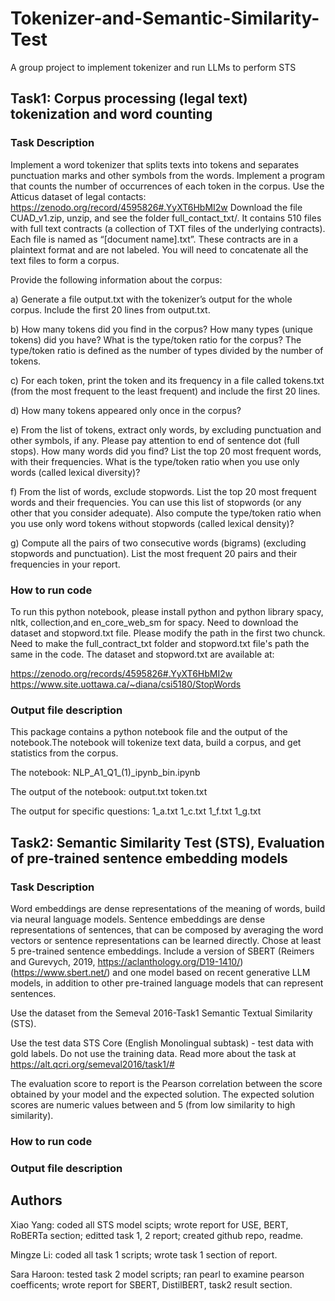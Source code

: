 # Tokenizer-and-Semantic-Similarity-Test
A group project to implement tokenizer and run LLMs to perform STS

## Task1: Corpus processing (legal text) tokenization and word counting

### Task Description

Implement a word tokenizer that splits texts into tokens and separates punctuation marks and other symbols from the words. Implement a program that counts the number of occurrences of each token in the corpus. Use the Atticus dataset of legal contacts: https://zenodo.org/record/4595826#.YyXT6HbMI2w
Download the file CUAD_v1.zip, unzip, and see the folder full_contact_txt/. It contains 510 files with full text contracts (a collection of TXT files of the underlying contracts). Each file is named as “[document name].txt”. These contracts are in a plaintext format and are not labeled. You will need to concatenate all the text files to form a corpus.

Provide the following information about the corpus:

a) Generate a file output.txt with the tokenizer’s output for the whole corpus. Include the first 20 lines from output.txt. <br />

b) How many tokens did you find in the corpus? How many types (unique tokens) did you have? What is the type/token ratio for the corpus? The type/token ratio is defined as the number of types divided by the number of tokens. <br />

c) For each token, print the token and its frequency in a file called tokens.txt (from the most frequent to the least frequent) and include the first 20 lines. <br />

d) How many tokens appeared only once in the corpus? <br />

e) From the list of tokens, extract only words, by excluding punctuation and other symbols, if any. Please pay attention to end of sentence dot (full stops). How many words did you find? List the top 20 most frequent words, with their frequencies. What is the type/token ratio when you use only words (called lexical diversity)? <br />

f) From the list of words, exclude stopwords. List the top 20 most frequent words and their frequencies. You can use this list of stopwords (or any other that you consider adequate). Also compute the type/token ratio when you use only word tokens without stopwords (called lexical density)? <br />

g) Compute all the pairs of two consecutive words (bigrams) (excluding stopwords and punctuation). List the most frequent 20 pairs and their frequencies in your report. <br />

### How to run code

To run this python notebook, please install python and python library spacy, nltk, collection,and en_core_web_sm for spacy.
Need to download the dataset and stopword.txt file. Please modify the path in the first two chunck. Need to make the full_contract_txt folder and stopword.txt file's path the same in the code. The dataset and stopword.txt are available at:

https://zenodo.org/records/4595826#.YyXT6HbMI2w
https://www.site.uottawa.ca/~diana/csi5180/StopWords

### Output file description
This package contains a python notebook file and the output of the notebook.The notebook will tokenize text data, build a corpus, and get statistics from the corpus.

The notebook:
NLP_A1_Q1_(1)_ipynb_bin.ipynb

The output of the notebook:
output.txt
token.txt

The output for specific questions:
1_a.txt
1_c.txt
1_f.txt
1_g.txt


## Task2: Semantic Similarity Test (STS), Evaluation of pre-trained sentence embedding models 

### Task Description

Word embeddings are dense representations of the meaning of words, build via neural language models. Sentence embeddings are dense representations of sentences, that can be composed by averaging the word vectors or sentence representations can be learned directly. Chose at least 5 pre-trained sentence embeddings. Include a version of SBERT (Reimers and Gurevych, 2019, https://aclanthology.org/D19-1410/) (https://www.sbert.net/) and one model based on recent generative LLM models, in addition to other pre-trained language models that can represent sentences.

Use the dataset from the Semeval 2016-Task1 Semantic Textual Similarity (STS).

Use the test data STS Core (English Monolingual subtask) - test data with gold labels.  Do not use the training data. Read more about the task at https://alt.qcri.org/semeval2016/task1/#

The evaluation score to report is the Pearson correlation between the score obtained by your model and the expected solution. The expected solution scores are numeric values between and 5 (from low similarity to high similarity).

### How to run code

### Output file description





## Authors

Xiao Yang: 
coded all STS model scipts; wrote report for USE, BERT, RoBERTa section; editted task 1, 2 report; created github repo, readme.

Mingze Li:
coded all task 1 scripts; wrote task 1 section of report.

Sara Haroon: 
tested task 2 model scripts; ran pearl to examine pearson coefficents; wrote report for SBERT, DistilBERT, task2 result section. 
